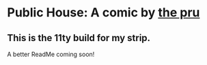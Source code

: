 Public House: A comic by [the pru][thepru]
===========

## This is the 11ty build for my strip.

A better ReadMe coming soon!


[thepru]: https://twitter.com/thepru "The Pru on Twitter"
[ph]: http://thepublichouse.net/ "Public House by the Pru"
[jekyll]: http://jekyllrb.com "Jekyll • Simple, blog-aware, static sites"
[markdown]: http://daringfireball.net/projects/markdown/ "Daring Fireball: Markdown"
[gridset]: http://gridsetapp.com "Gridset | Fully-custom grids for responsive layouts"
